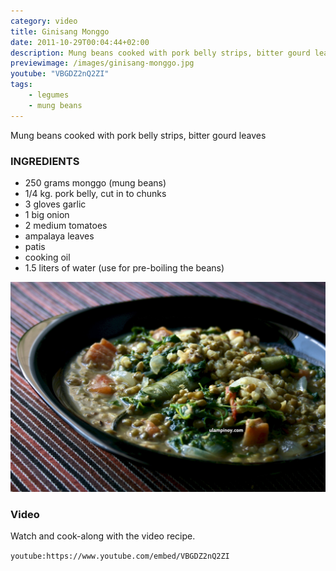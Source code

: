 ```yaml
---
category: video
title: Ginisang Monggo
date: 2011-10-29T00:04:44+02:00
description: Mung beans cooked with pork belly strips, bitter gourd leaves
previewimage: /images/ginisang-monggo.jpg
youtube: "VBGDZ2nQ2ZI"
tags:
    - legumes
    - mung beans
---
```


Mung beans cooked with pork belly strips, bitter gourd leaves

### INGREDIENTS
* 250 grams monggo (mung beans)
* 1/4 kg. pork belly, cut in to chunks
* 3 gloves garlic
* 1 big onion
* 2 medium tomatoes
* ampalaya leaves
* patis
* cooking oil
* 1.5 liters of water (use for pre-boiling the beans)

![Ginisang monggo](/images/ginisang-monggo.jpg)

### Video
Watch and cook-along with the video recipe.

`youtube:https://www.youtube.com/embed/VBGDZ2nQ2ZI`